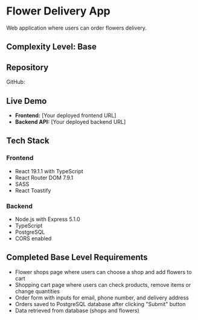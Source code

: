 # Flower Delivery App

Web application where users can order flowers delivery.

## Complexity Level: Base

## Repository

GitHub:

## Live Demo
- **Frontend:** [Your deployed frontend URL]
- **Backend API:** [Your deployed backend URL]

## Tech Stack

### Frontend
- React 19.1.1 with TypeScript
- React Router DOM 7.9.1
- SASS
- React Toastify

### Backend
- Node.js with Express 5.1.0
- TypeScript
- PostgreSQL
- CORS enabled

## Completed Base Level Requirements
- Flower shops page where users can choose a shop and add flowers to cart
- Shopping cart page where users can check products, remove items or change quantities
- Order form with inputs for email, phone number, and delivery address
- Orders saved to PostgreSQL database after clicking "Submit" button
- Data retrieved from database (shops and flowers)